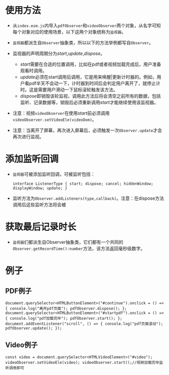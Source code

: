 # 使用方法

- 从`index.esm.js`内导入`pdfObserver`和`videoObserver`两个对象，从名字可知每个对象对应的使用场景，以下这两个对象统称为`监视器`。
- `监视器`都派生自`Observer`抽象类，所以以下的方法举例都写自`Observer`。
- 监视器的声明周期分为*start*,*update*,*dispose*。

    - *start*需要在合适的位置调用，比如在pdf或者视频加载完成后，用户准备观看时调用。
    - *update*必须在start调用后调用，它是用来唤醒|更新计时器的。例如，用户看pdf半天不会动一下，计时器到时间后会判定用户离开了，就停止计时。这是需要用户滑动一下鼠标滚轮触发该方法。
    - *dispose*即销毁该轮监视，调用此方法后将会清空之前所有的数据，包括监听、记录数据等，销毁后必须重新调用*start*才能继续使用该监视器。

- 注意：视频`videoObserver`在使用*start*前必须调用`videoObserver.setVideoEle(videoDom)`。
- 注意：当离开了屏幕，再次进入屏幕后，必须触发一次`Observer.update`才会再次进行监视。

# 添加监听回调

- `监视器`可被添加监听回调，可被监听包括：

    `
        interface ListenerType {
            start;
            dispose;
            cancel;
            hiddenWindow;
            displayWindow;
            update;
        }   
    `
- 监听方法为`Observer.addListeners(type,callback)`。注意：在dispose方法调用后这些监听方法将会被

# 获取最后记录时长

- `监视器`们都派生自Observer抽象类，它们都有一个共同的`Observer.getRecordTime():number`方法，该方法返回毫秒级数字。

# 例子

## PDF例子

`
    document.querySelector<HTMLButtonElement>("#continue").onclick = () => {
        console.log("离开pdf页面");
        pdfObserver.dispose();
    };
    document.querySelector<HTMLButtonElement>("#startpdf").onclick = () => {
        console.log("pdf加载完毕");
        pdfObserver.start();
    };
    document.addEventListener("scroll", () => {
        console.log("pdf页面滚动");
        pdfObserver.update();
    });
`


## Video例子

`
    const video = document.querySelector<HTMLVideoElement>("#video");
    videoObserver.setVideoEle(video);
    videoObserver.start();//视频加载完毕监听调用即可
`